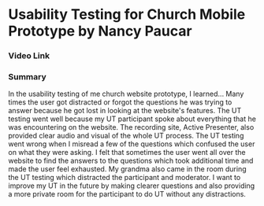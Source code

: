 # Usability Testing for Church Mobile Prototype by Nancy Paucar

### Video Link


### Summary
In the usability testing of me church website prototype, I learned... Many times the user got distracted or forgot the questions he was trying to answer because he got lost in looking at the website's features. The UT testing went well because my UT participant spoke about everything that he was encountering on the website. The recording site, Active Presenter, also provided clear audio and visual of the whole UT process. The UT testing went wrong when I misread a few of the questions which confused the user on what they were asking. I felt that sometimes the user went all over the website to find the answers to the questions which took additional time and made the user feel exhausted. My grandma also came in the room during the UT testing which distracted the participant and moderator. I want to improve my UT in the future by making clearer questions and also providing a more private room for the participant to do UT without any distractions.

